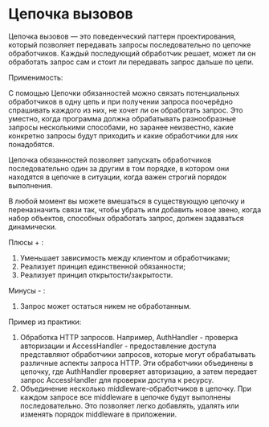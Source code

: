 # Цепочка вызовов

Цепочка вызовов — это поведенческий паттерн проектирования, который позволяет передавать запросы последовательно по
цепочке обработчиков. Каждый последующий обработчик решает, может ли он обработать запрос сам и стоит ли передавать
запрос дальше по цепи.

Применимость:

С помощью Цепочки обязанностей можно связать потенциальных обработчиков в одну цепь и при получении запроса поочерёдно
спрашивать каждого из них, не хочет ли он обработать запрос. Это уместно, когда программа должна обрабатывать
разнообразные запросы
несколькими способами, но заранее неизвестно, какие конкретно запросы будут приходить и какие обработчики для них
понадобятся.

Цепочка обязанностей позволяет запускать обработчиков последовательно один за другим в том порядке, в котором они
находятся в цепочке в ситуации, когда важен строгий порядок выполнения.

В любой момент вы можете вмешаться в существующую цепочку и переназначить связи так, чтобы убрать или добавить новое
звено, когда набор объектов, способных обработать запрос, должен задаваться динамически.

Плюсы + :

1) Уменьшает зависимость между клиентом и обработчиками;
2) Реализует принцип единственной обязанности;
3) Реализует принцип открытости/закрытости.

Минусы - :

1) Запрос может остаться никем не обработанным.

Пример из практики:

1) Обработка HTTP запросов. Например, AuthHandler - проверка авторизации и AccessHandler - предоставление доступа
   представляют обработчики запросов, которые могут
   обрабатывать различные аспекты запроса HTTP. Эти обработчики объединены в цепочку, где AuthHandler проверяет
   авторизацию, а затем передает запрос AccessHandler для проверки доступа к ресурсу.
2) Объединение несколько middleware-обработчиков в цепочку. При каждом запросе все middleware в цепочке будут выполнены
   последовательно. Это позволяет легко добавлять, удалять
   или изменять порядок middleware в приложении.
